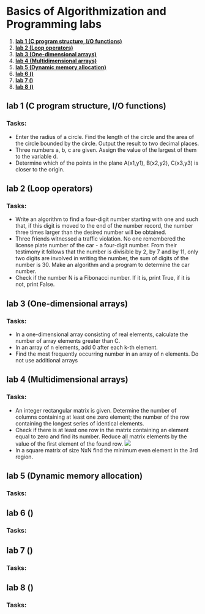 # Basics of Algorithmization and Programming labs 
1. **[lab 1 (C program structure, I/O functions)]()**
2. **[lab 2 (Loop operators)]()**
3. **[lab 3 (One-dimensional arrays)]()**
4. **[lab 4 (Multidimensional arrays)]()**
5. **[lab 5 (Dynamic memory allocation)]()**
6. **[lab 6 ()]()**
7. **[lab 7 ()]()**
8. **[lab 8 ()]()**

## lab 1 (C program structure, I/O functions)
### Tasks:
- Enter the radius of a circle. Find the length of the circle and the area of the circle bounded by the circle. Output the result to two decimal places.
- Three numbers a, b, c are given. Assign the value of the largest of them to the variable d.
- Determine which of the points in the plane A(x1,y1), B(x2,y2), C(x3,y3) is closer to the origin.
 
## lab 2 (Loop operators)
### Tasks:
- Write an algorithm to find a four-digit number starting with one and such that, if this digit is moved to the end of the number record, the number three times larger than the desired number will be obtained.
- Three friends witnessed a traffic violation. No one remembered the license plate number of the car - a four-digit number. From their testimony it follows that the number is divisible by 2, by 7 and by 11, only two digits are involved in writing the number, the sum of digits of the number is 30.  Make an algorithm and a program to determine the car number.
- Check if the number N is a Fibonacci number. If it is, print True, if it is not, print False.

## lab 3 (One-dimensional arrays)
### Tasks:
- In a one-dimensional array consisting of real elements, calculate the number of array elements greater than C.
- In an array of n elements, add 0 after each k-th element.
- Find the most frequently occurring number in an array of n elements. Do not use additional arrays

## lab 4 (Multidimensional arrays)
### Tasks:
- An integer rectangular matrix is given. Determine the number of columns containing at least one zero element; the number of the row containing the longest series of identical elements.
- Check if there is at least one row in the matrix containing an element equal to zero and find its number. Reduce all matrix elements by the value of the first element of the found row.
![](sources/SonarCloud.png)
- In a square matrix of size NxN find the minimum even element in the 3rd region.

## lab 5 (Dynamic memory allocation)
### Tasks:

## lab 6 ()
### Tasks:

## lab 7 ()
### Tasks:

## lab 8 ()
### Tasks:
